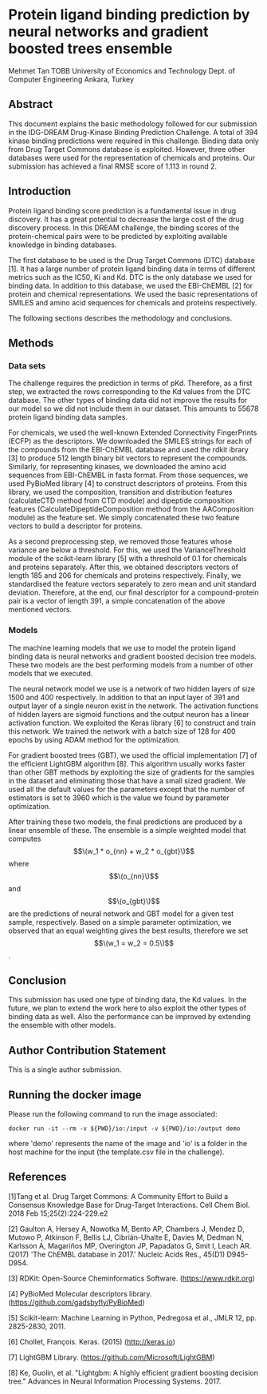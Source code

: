 # Protein ligand binding prediction by neural networks and gradient boosted trees ensemble

Mehmet Tan
TOBB University of Economics and Technology
Dept. of Computer Engineering
Ankara, Turkey

## Abstract
This document explains the basic methodology followed for our submission in the IDG-DREAM Drug-Kinase Binding Prediction Challenge. A total of 394 kinase binding predictions were required in this challenge.  Binding data only from Drug Target Commons database is exploited. However,  three other databases were used for the representation of chemicals and proteins.  Our submission has achieved a final RMSE score of 1.113 in round 2.

## Introduction
Protein ligand binding score prediction is a fundamental issue in drug discovery. It has a great potential to decrease the large cost of the drug discovery process.  In this DREAM challenge, the binding scores of the protein-chemical pairs were to be predicted by exploiting available knowledge in binding databases.

The first database to be used is the Drug Target Commons (DTC) database [1]. It has a large number of protein ligand binding data in terms of different metrics such as the IC50, Ki and Kd. DTC is the only database we used for binding data. In addition to this database, we used the EBI-ChEMBL [2] for protein and chemical representations. We used the basic representations of SMILES and amino acid sequences for chemicals and proteins respectively.

The following sections describes the methodology and conclusions.

## Methods

### Data sets

The challenge requires the prediction in terms of pKd. Therefore, as a first step, we extracted the rows corresponding to the Kd values from the DTC database. The other types of binding data did not improve the results for our model so we did not include them in our dataset.  This amounts to 55678 protein ligand binding data samples.

For chemicals, we used the well-known Extended Connectivity FingerPrints (ECFP) as the descriptors. We downloaded the SMILES strings for each of the compounds from the EBI-ChEMBL database and used the rdkit ibrary [3] to produce 512 length binary bit vectors to represent the compounds. Similarly, for representing kinases, we downloaded the amino acid sequences from EBI-ChEMBL in fasta format. From those sequences, we used PyBioMed library [4] to construct descriptors of proteins. From this library, we used the composition, transition and distribution features (calculateCTD method from CTD module) and dipeptide composition features (CalculateDipeptideComposition method from the AAComposition module) as the feature set.  We simply concatenated  these two feature vectors to build a descriptor for proteins.

As a second preprocessing step, we removed those features whose variance are below a threshold. For this, we used the VarianceThreshold module of the scikit-learn library [5] with a threshold of 0.1 for chemicals and proteins separately.  After this, we obtained descriptors vectors of length 185 and 206 for chemicals and proteins respectively. Finally, we standardised the feature vectors separately to zero mean and unit standard deviation.  Therefore, at the end, our final descriptor for a compound-protein pair is a vector of length 391, a simple concatenation of the above mentioned vectors.

### Models

The machine learning models that we use to model the protein ligand binding data is neural networks and gradient boosted decision tree models. These two models are the best performing models from a number of other models that we executed.

The neural network model we use is a network of two hidden layers of size 1500 and 400 respectively. In addition to that an input layer of 391 and output layer of a single neuron exist in the network. The activation functions of hidden layers are sigmoid functions and the output neuron has a linear activation function. We exploited the Keras library [6] to construct and train this network.  We trained the network with a batch size of 128 for 400 epochs by using ADAM method for the optimization.

For gradient boosted trees (GBT), we used the official implementation [7] of the efficient LightGBM algorithm [8].  This algorithm usually works faster than other GBT methods by exploiting the size of gradients for the samples in the dataset and eliminating those that have a small sized gradient. We used all the default values for the parameters except that the number of estimators is set to 3960 which is the value we found by parameter optimization.

After training these two models, the final predictions are produced by a linear ensemble of these.  The ensemble is a simple weighted model that computes $$\(w_1 * o_{nn} + w_2 * o_{gbt}\)$$ where $$\(o_{nn}\)$$ and $$\(o_{gbt}\)$$ are the predictions of neural network and GBT model for a given test sample, respectively.  Based on a simple parameter optimization, we observed that an equal weighting gives the best results, therefore we set $$\(w_1 = w_2 = 0.5\)$$.

## Conclusion

This submission has used one type of binding data, the Kd values. In the future, we plan to extend the work here to also exploit the other types of binding data as well. Also the performance can be improved by extending the ensemble with other models.

## Author Contribution Statement

This is a single author submission.

## Running the docker image

Please run the following command to run the image associated:


```
docker run -it --rm -v ${PWD}/io:/input -v ${PWD}/io:/output demo
```

where 'demo' represents the name of the image and 'io' is a folder in the host machine for the input (the template.csv file in the challenge).


## References

[1]Tang et al. Drug Target Commons: A Community Effort to Build a Consensus Knowledge Base for Drug-Target Interactions. Cell Chem Biol. 2018 Feb 15;25(2):224-229.e2

[2] Gaulton A, Hersey A, Nowotka M, Bento AP, Chambers J, Mendez D, Mutowo P, Atkinson F, Bellis LJ, Cibrián-Uhalte E, Davies M, Dedman N, Karlsson A, Magariños MP, Overington JP, Papadatos G, Smit I, Leach AR. (2017) 'The ChEMBL database in 2017.' Nucleic Acids Res., 45(D1) D945-D954.

[3] RDKit: Open-Source Cheminformatics Software. (https://www.rdkit.org)

[4] PyBioMed Molecular descriptors library. (https://github.com/gadsbyfly/PyBioMed)

[5] Scikit-learn: Machine Learning in Python, Pedregosa et al., JMLR 12, pp. 2825-2830, 2011.

[6] Chollet, François. Keras. (2015) (http://keras.io)

[7] LightGBM Library. (https://github.com/Microsoft/LightGBM)

[8] Ke, Guolin, et al. "Lightgbm: A highly efficient gradient boosting decision tree." Advances in Neural Information Processing Systems. 2017.
